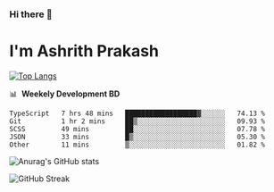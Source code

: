 ### Hi there 👋
# I'm Ashrith Prakash

[![Top Langs](https://github-readme-stats.vercel.app/api/top-langs/?username=xxcheckmatexx&count_private=true&include_all_commits=true&show_icons=true&line_height=20&title_color=FFFFFF&icon_color=FFFFFF&text_color=FFFFFF&bg_color=0D1117&langs_count=8)](https://github.com/anuraghazra/github-readme-stats)

📊 &nbsp;**Weekely Development BD**

<!--START_SECTION:waka-->

```text
TypeScript   7 hrs 48 mins   ██████████████████▓░░░░░░   74.13 %
Git          1 hr 2 mins     ██▒░░░░░░░░░░░░░░░░░░░░░░   09.93 %
SCSS         49 mins         ██░░░░░░░░░░░░░░░░░░░░░░░   07.78 %
JSON         33 mins         █▒░░░░░░░░░░░░░░░░░░░░░░░   05.30 %
Other        11 mins         ▒░░░░░░░░░░░░░░░░░░░░░░░░   01.82 %
```

<!--END_SECTION:waka-->

![Anurag's GitHub stats](https://github-readme-stats.vercel.app/api?username=xxcheckmatexx&count_private=true&show_icons=true&theme=merko)  

![GitHub Streak](http://github-readme-streak-stats.herokuapp.com?user=xxcheckmatexx&theme=merko&hide_border=true&date_format=M%20j%5B%2C%20Y%5D&fire=DD0E0B)
<br/>
